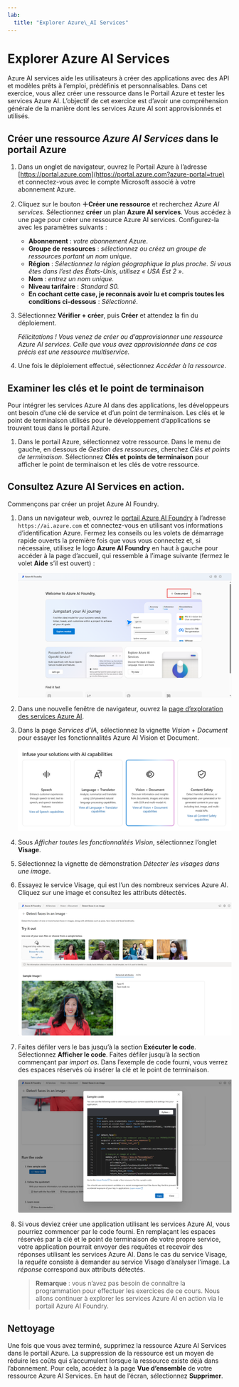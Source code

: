```yaml
---
lab:
  title: "Explorer Azure\_AI Services"
---
```


# Explorer Azure AI Services

Azure AI services aide les utilisateurs à créer des applications avec des API et modèles prêts à l’emploi, prédéfinis et personnalisables. Dans cet exercice, vous allez créer une ressource dans le Portail Azure et tester les services Azure AI. L’objectif de cet exercice est d’avoir une compréhension générale de la manière dont les services Azure AI sont approvisionnés et utilisés.

## Créer une ressource *Azure AI Services* dans le portail Azure

1. Dans un onglet de navigateur, ouvrez le Portail Azure à l’adresse [https://portal.azure.com](https://portal.azure.com?azure-portal=true) et connectez-vous avec le compte Microsoft associé à votre abonnement Azure.

1. Cliquez sur le bouton **&#65291;Créer une ressource** et recherchez *Azure AI services*. Sélectionnez **créer** un plan **Azure AI services**. Vous accédez à une page pour créer une ressource Azure AI services. Configurez-la avec les paramètres suivants :
    - **Abonnement** : *votre abonnement Azure*.
    - **Groupe de ressources** : *sélectionnez ou créez un groupe de ressources portant un nom unique*.
    - **Région** : *Sélectionnez la région géographique la plus proche. Si vous êtes dans l’est des États-Unis, utilisez « USA Est 2 »*.
    - **Nom** : *entrez un nom unique.*
    - **Niveau tarifaire** : *Standard S0.*
    - **En cochant cette case, je reconnais avoir lu et compris toutes les conditions ci-dessous** : *Sélectionné*.

1. Sélectionnez **Vérifier + créer**, puis **Créer** et attendez la fin du déploiement.

    *Félicitations ! Vous venez de créer ou d’approvisionner une ressource Azure AI services. Celle que vous avez approvisionnée dans ce cas précis est une ressource multiservice.*

1. Une fois le déploiement effectué, sélectionnez *Accéder à la ressource*. 

## Examiner les clés et le point de terminaison

Pour intégrer les services Azure AI dans des applications, les développeurs ont besoin d’une clé de service et d’un point de terminaison. Les clés et le point de terminaison utilisés pour le développement d’applications se trouvent tous dans le portail Azure. 

1. Dans le portail Azure, sélectionnez votre ressource. Dans le menu de gauche, en dessous de *Gestion des ressources*, cherchez *Clés et points de terminaison*. Sélectionnez **Clés et points de terminaison** pour afficher le point de terminaison et les clés de votre ressource. 

## Consultez Azure AI Services en action.

Commençons par créer un projet Azure AI Foundry.

1. Dans un navigateur web, ouvrez le [portail Azure AI Foundry](https://ai.azure.com) à l’adresse `https://ai.azure.com` et connectez-vous en utilisant vos informations d’identification Azure. Fermez les conseils ou les volets de démarrage rapide ouverts la première fois que vous vous connectez et, si nécessaire, utilisez le logo **Azure AI Foundry** en haut à gauche pour accéder à la page d’accueil, qui ressemble à l’image suivante (fermez le volet **Aide** s’il est ouvert) :

    ![Capture d’écran de la page d’accueil d’Azure AI Foundry avec l’option de création d’un assistant sélectionné.](./media/azure-ai-foundry-home-page.png)
 
1. Dans une nouvelle fenêtre de navigateur, ouvrez la [page d’exploration des services Azure AI](https://ai.azure.com/explore/aiservices).

1. Dans la page *Services d’IA*, sélectionnez la vignette *Vision + Document* pour essayer les fonctionnalités Azure AI Vision et Document.

    ![Capture d’écran de la vignette Vision et Document sélectionnée dans la page Services d’IA.](./media/vision-document-tile.png)

1. Sous *Afficher toutes les fonctionnalités Vision*, sélectionnez l’onglet **Visage**. 

1. Sélectionnez la vignette de démonstration *Détecter les visages dans une image*. 

1. Essayez le service Visage, qui est l’un des nombreux services Azure AI. Cliquez sur une image et consultez les attributs détectés. 

    ![Capture d’écran de la démonstration de détection de visages dans le portail Azure AI Foundry.](./media/detect-faces-demo.png)

1. Faites défiler vers le bas jusqu’à la section **Exécuter le code**. Sélectionnez **Afficher le code**. Faites défiler jusqu’à la section commençant par *import os*. Dans l’exemple de code fourni, vous verrez des espaces réservés où insérer la clé et le point de terminaison.

    ![Capture d’écran de l’écran Afficher le code affichant les espaces réservés pour la clé et le point de terminaison.](./media/view-code-example.png) 

1. Si vous deviez créer une application utilisant les services Azure AI, vous pourriez commencer par le code fourni. En remplaçant les espaces réservés par la clé et le point de terminaison de votre propre service, votre application pourrait envoyer des requêtes et recevoir des réponses utilisant les services Azure AI. Dans le cas du service Visage, la *requête* consiste à demander au service Visage d’analyser l’image. La *réponse* correspond aux attributs détectés. 

    >**Remarque** : vous n’avez pas besoin de connaître la programmation pour effectuer les exercices de ce cours. Nous allons continuer à explorer les services Azure AI en action via le portail Azure AI Foundry.  
 
## Nettoyage 

Une fois que vous avez terminé, supprimez la ressource Azure AI Services dans le portail Azure. La suppression de la ressource est un moyen de réduire les coûts qui s’accumulent lorsque la ressource existe déjà dans l’abonnement. Pour cela, accédez à la page **Vue d’ensemble** de votre ressource Azure AI Services. En haut de l’écran, sélectionnez **Supprimer**.

